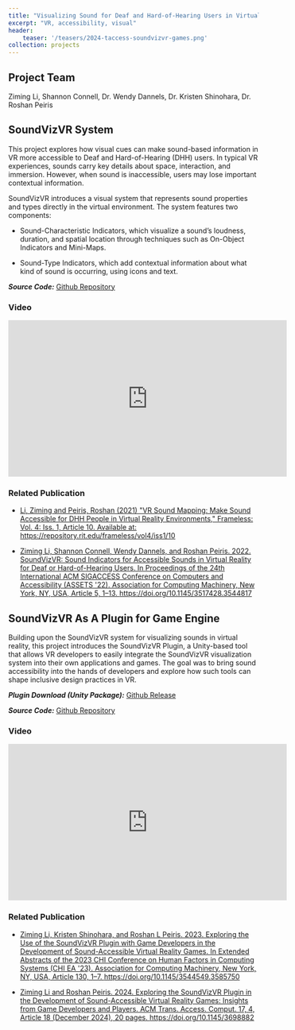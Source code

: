 ```yaml
---
title: "Visualizing Sound for Deaf and Hard-of-Hearing Users in Virtual Reality"
excerpt: "VR, accessibility, visual"
header:
    teaser: '/teasers/2024-taccess-soundvizvr-games.png'
collection: projects
---
```


## Project Team

Ziming Li, Shannon Connell, Dr. Wendy Dannels, Dr. Kristen Shinohara, Dr. Roshan Peiris

## SoundVizVR System

This project explores how visual cues can make sound-based information in VR more accessible to Deaf and Hard-of-Hearing (DHH) users. In typical VR experiences, sounds carry key details about space, interaction, and immersion. However, when sound is inaccessible, users may lose important contextual information.

SoundVizVR introduces a visual system that represents sound properties and types directly in the virtual environment. The system features two components:

- Sound-Characteristic Indicators, which visualize a sound’s loudness, duration, and spatial location through techniques such as On-Object Indicators and Mini-Maps.

- Sound-Type Indicators, which add contextual information about what kind of sound is occurring, using icons and text.

***Source Code:*** <a href="https://github.com/Reedo0910/Sound-VR2" target="_blank" rel="noopener noreferrer">Github Repository</a>

### Video

<iframe width="560" height="315" src="https://www.youtube.com/embed/Yn1pe2mMHnA?si=0zPlXr7aUpJoocVk" title="YouTube video player" frameborder="0" allow="accelerometer; autoplay; clipboard-write; encrypted-media; gyroscope; picture-in-picture; web-share" referrerpolicy="strict-origin-when-cross-origin" allowfullscreen></iframe>

### Related Publication

- <a href="https://repository.rit.edu/frameless/vol4/iss1/10/" target="_blank" rel="noopener noreferrer">Li, Ziming and Peiris, Roshan (2021) "VR Sound Mapping: Make Sound Accessible for DHH People in Virtual Reality Environments," Frameless: Vol. 4: Iss. 1, Article 10.
Available at: https://repository.rit.edu/frameless/vol4/iss1/10</a>

- <a href="https://dl.acm.org/doi/abs/10.1145/3517428.3544817" target="_blank" rel="noopener noreferrer">Ziming Li, Shannon Connell, Wendy Dannels, and Roshan Peiris. 2022. SoundVizVR: Sound Indicators for Accessible Sounds in Virtual Reality for Deaf or Hard-of-Hearing Users. In Proceedings of the 24th International ACM SIGACCESS Conference on Computers and Accessibility (ASSETS '22). Association for Computing Machinery, New York, NY, USA, Article 5, 1–13. https://doi.org/10.1145/3517428.3544817</a>


## SoundVizVR As A Plugin for Game Engine

Building upon the SoundVizVR system for visualizing sounds in virtual reality, this project introduces the SoundVizVR Plugin, a Unity-based tool that allows VR developers to easily integrate the SoundVizVR visualization system into their own applications and games. The goal was to bring sound accessibility into the hands of developers and explore how such tools can shape inclusive design practices in VR.

***Plugin Download (Unity Package):*** <a href="https://github.com/ZimingLiii/SoundVizVR-Plugin/releases/latest" target="_blank" rel="noopener noreferrer">Github Release</a>

***Source Code:*** <a href="https://github.com/ZimingLiii/SoundVizVR-Plugin" target="_blank" rel="noopener noreferrer">Github Repository</a>

### Video

<iframe width="560" height="315" src="https://www.youtube.com/embed/m8DY4cI1Nck?si=STyiEmX61_slrnrA" title="YouTube video player" frameborder="0" allow="accelerometer; autoplay; clipboard-write; encrypted-media; gyroscope; picture-in-picture; web-share" referrerpolicy="strict-origin-when-cross-origin" allowfullscreen></iframe>

### Related Publication

- <a href="https://dl.acm.org/doi/10.1145/3544549.3585750" target="_blank" rel="noopener noreferrer">Ziming Li, Kristen Shinohara, and Roshan L Peiris. 2023. Exploring the Use of the SoundVizVR Plugin with Game Developers in the Development of Sound-Accessible Virtual Reality Games. In Extended Abstracts of the 2023 CHI Conference on Human Factors in Computing Systems (CHI EA '23). Association for Computing Machinery, New York, NY, USA, Article 130, 1–7. https://doi.org/10.1145/3544549.3585750</a>

- <a href="https://dl.acm.org/doi/10.1145/3698882" target="_blank" rel="noopener noreferrer">Ziming Li and Roshan Peiris. 2024. Exploring the SoundVizVR Plugin in the Development of Sound-Accessible Virtual Reality Games: Insights from Game Developers and Players. ACM Trans. Access. Comput. 17, 4, Article 18 (December 2024), 20 pages. https://doi.org/10.1145/3698882</a>

